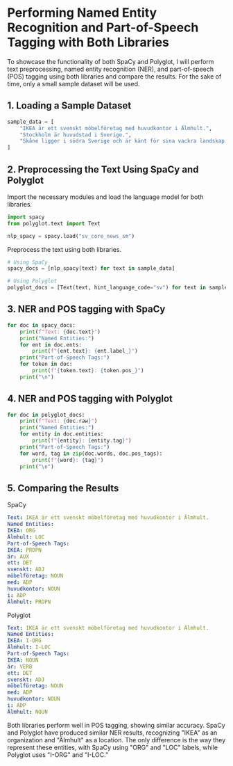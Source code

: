 # Performing Named Entity Recognition and Part-of-Speech Tagging with Both Libraries #

To showcase the functionality of both SpaCy and Polyglot, I will perform text preprocessing, named entity recognition (NER), and part-of-speech (POS) tagging using both libraries and compare the results. For the sake of time, only a small sample dataset will be used.

## 1. Loading a Sample Dataset ##

```python
sample_data = [
    "IKEA är ett svenskt möbelföretag med huvudkontor i Älmhult.",
    "Stockholm är huvudstad i Sverige.",
    "Skåne ligger i södra Sverige och är känt för sina vackra landskap."
]
```

## 2. Preprocessing the Text Using SpaCy and Polyglot ##

Import the necessary modules and load the language model for both libraries.

```python
import spacy
from polyglot.text import Text

nlp_spacy = spacy.load("sv_core_news_sm")
```

Preprocess the text using both libraries.

```python
# Using SpaCy
spacy_docs = [nlp_spacy(text) for text in sample_data]

# Using Polyglot
polyglot_docs = [Text(text, hint_language_code="sv") for text in sample_data]
```

## 3. NER and POS tagging with SpaCy ##

```python
for doc in spacy_docs:
    print(f"Text: {doc.text}")
    print("Named Entities:")
    for ent in doc.ents:
        print(f"{ent.text}: {ent.label_}")
    print("Part-of-Speech Tags:")
    for token in doc:
        print(f"{token.text}: {token.pos_}")
    print("\n")
```

## 4. NER and POS tagging with Polyglot ##

```python
for doc in polyglot_docs:
    print(f"Text: {doc.raw}")
    print("Named Entities:")
    for entity in doc.entities:
        print(f"{entity}: {entity.tag}")
    print("Part-of-Speech Tags:")
    for word, tag in zip(doc.words, doc.pos_tags):
        print(f"{word}: {tag}")
    print("\n")
```

## 5. Comparing the Results ##

SpaCy

```yaml
Text: IKEA är ett svenskt möbelföretag med huvudkontor i Älmhult.
Named Entities:
IKEA: ORG
Älmhult: LOC
Part-of-Speech Tags:
IKEA: PROPN
är: AUX
ett: DET
svenskt: ADJ
möbelföretag: NOUN
med: ADP
huvudkontor: NOUN
i: ADP
Älmhult: PROPN
```

Polyglot

```yaml
Text: IKEA är ett svenskt möbelföretag med huvudkontor i Älmhult.
Named Entities:
IKEA: I-ORG
Älmhult: I-LOC
Part-of-Speech Tags:
IKEA: NOUN
är: VERB
ett: DET
svenskt: ADJ
möbelföretag: NOUN
med: ADP
huvudkontor: NOUN
i: ADP
Älmhult: NOUN
```

Both libraries perform well in POS tagging, showing similar accuracy. SpaCy and Polyglot have produced similar NER results, recognizing "IKEA" as an organization and "Älmhult" as a location. The only difference is the way they represent these entities, with SpaCy using "ORG" and "LOC" labels, while Polyglot uses "I-ORG" and "I-LOC."
